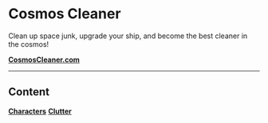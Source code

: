 # Cosmos Cleaner 
Clean up space junk, upgrade your ship, and become the best cleaner in the cosmos!

**[CosmosCleaner.com](https://CosmosCleaner.com "CosmosCleaner.com")**

------

## Content
<div class="buttons">
<a class="button" href="/characters" title="Characters"><strong>Characters</strong></a>
<a class="button" href="/clutter" title="Clutter Types"><strong>Clutter</strong></a>
</div>